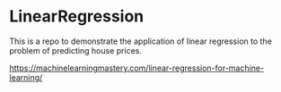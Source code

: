 # LinearRegression

This is a repo to demonstrate the application of linear regression to the problem of predicting house prices.  

https://machinelearningmastery.com/linear-regression-for-machine-learning/  
